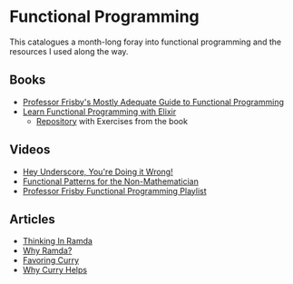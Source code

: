 # Functional Programming

This catalogues a month-long foray into functional programming and the resources I used along the way.

## Books
- [Professor Frisby's Mostly Adequate Guide to Functional Programming](https://mostly-adequate.gitbooks.io/mostly-adequate-guide/content/)
- [Learn Functional Programming with Elixir](https://pragprog.com/titles/cdc-elixir/)
  - [Repository](https://github.com/lsurasani/fp-elixir) with Exercises from the book

## Videos
- [Hey Underscore, You're Doing it Wrong!](https://www.youtube.com/watch?v=m3svKOdZijA)
- [Functional Patterns for the Non-Mathematician](https://www.youtube.com/watch?v=AvgwKjTPMmM)
- [Professor Frisby Functional Programming Playlist](https://www.youtube.com/playlist?list=PLK_hdtAJ4KqX0JOs_KMAmUNTNMRYhWEaC)

## Articles
- [Thinking In Ramda](https://randycoulman.com/blog/categories/thinking-in-ramda)
- [Why Ramda?](https://fr.umio.us/why-ramda/)
- [Favoring Curry](https://fr.umio.us/favoring-curry/)
- [Why Curry Helps](https://hughfdjackson.com/javascript/why-curry-helps/)
  
